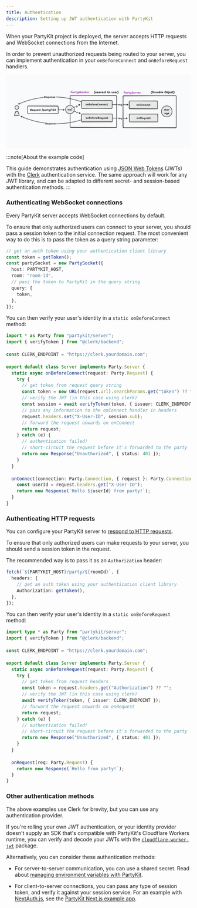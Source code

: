 ```yaml
---
title: Authentication
description: Setting up JWT authentication with PartyKit
---
```


When your PartyKit project is deployed, the server accepts HTTP requests and WebSocket connections from the Internet.

In order to prevent unauthorized requests being routed to your server, you can implement authentication in your `onBeforeConnect` and `onBeforeRequest` handlers.

<!-- TODO: Better image design -->

![onBefore handlers](../../../assets/on-before.png)

:::note[About the example code]

This guide demonstrates authentication using [JSON Web Tokens](https://jwt.io/) (JWTs) with the [Clerk](https://clerk.dev/) authentication service. The same approach will work for any JWT library, and can be adapted to different secret- and session-based authentication methods.
:::

### Authenticating WebSocket connections

Every PartyKit server accepts WebSocket connections by default.

To ensure that only authorized users can connect to your server, you should pass a session token to the initial connection request. The most convenient way to do this is to pass the token as a query string parameter:

```ts
// get an auth token using your authentication client library
const token = getToken();
const partySocket = new PartySocket({
  host: PARTYKIT_HOST,
  room: "room-id",
  // pass the token to PartyKit in the query string
  query: {
    token,
  },
});
```

You can then verify your user's identity in a `static onBeforeConnect` method:

```ts
import * as Party from "partykit/server";
import { verifyToken } from "@clerk/backend";

const CLERK_ENDPOINT = "https://clerk.yourdomain.com";

export default class Server implements Party.Server {
  static async onBeforeConnect(request: Party.Request) {
    try {
      // get token from request query string
      const token = new URL(request.url).searchParams.get("token") ?? "";
      // verify the JWT (in this case using clerk)
      const session = await verifyToken(token, { issuer: CLERK_ENDPOINT });
      // pass any information to the onConnect handler in headers
      request.headers.set("X-User-ID", session.sub);
      // forward the request onwards on onConnect
      return request;
    } catch (e) {
      // authentication failed!
      // short-circuit the request before it's forwarded to the party
      return new Response("Unauthorized", { status: 401 });
    }
  }

  onConnect(connection: Party.Connection, { request }: Party.ConnectionContext) {
    const userId = request.headers.get("X-User-ID");
    return new Response(`Hello ${userId} from party!`);
  }
}
```

### Authenticating HTTP requests

<!-- TODO: Add links to guide/API-->

You can configure your PartyKit server to [respond to HTTP requests](/guides/responding-to-http-requests).

To ensure that only authorized users can make requests to your server, you should send a session token in the request.

The recommended way is to pass it as an `Authorization` header:

```ts
fetch(`${PARTYKIT_HOST}/party/${roomId}`, {
  headers: {
    // get an auth token using your authentication client library
    Authorization: getToken(),
  },
});
```

You can then verify your user's identity in a `static onBeforeRequest` method:

```ts
import type * as Party from "partykit/server";
import { verifyToken } from "@clerk/backend";

const CLERK_ENDPOINT = "https://clerk.yourdomain.com";

export default class Server implements Party.Server {
  static async onBeforeRequest(request: Party.Request) {
    try {
      // get token from request headers
      const token = request.headers.get("Authorization") ?? "";
      // verify the JWT (in this case using clerk)
      await verifyToken(token, { issuer: CLERK_ENDPOINT });
      // forward the request onwards on onRequest
      return request;
    } catch (e) {
      // authentication failed!
      // short-circuit the request before it's forwarded to the party
      return new Response("Unauthorized", { status: 401 });
    }
  }

  onRequest(req: Party.Request) {
    return new Response(`Hello from party!`);
  }
}
```

### Other authentication methods

The above examples use Clerk for brevity, but you can use any authentication provider.

If you're rolling your own JWT authentication, or your identity provider doesn't supply an SDK that's compatible with PartyKit's Cloudflare Workers runtime, you can verify and decode your JWTs with the [`cloudflare-worker-jwt`](https://github.com/tsndr/cloudflare-worker-jwt) package.

Alternatively, you can consider these authentication methods:

- For server-to-server communication, you can use a shared secret. Read about [managing environment variables with PartyKit](./managing-environment-variables).

- For client-to-server connections, you can pass any type of session token, and verify it against your session service. For an example with [NextAuth.js](https://next-auth.js.org/), see the [PartyKit Next.js example app](/examples/next-js).
